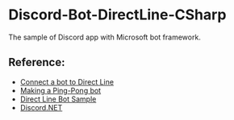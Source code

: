 # Discord-Bot-DirectLine-CSharp
The sample of Discord app with Microsoft bot framework.






## Reference:
+ [Connect a bot to Direct Line](https://docs.microsoft.com/en-us/azure/bot-service/bot-service-channel-connect-directline?view=azure-bot-service-3.0)
+ [Making a Ping-Pong bot](https://github.com/RogueException/Discord.Net/blob/dev/docs/guides/getting_started/intro.md)
+ [Direct Line Bot Sample](https://github.com/Microsoft/BotBuilder-Samples/tree/master/CSharp/core-DirectLine)
+ [Discord.NET](https://github.com/RogueException/Discord.Net/blob/dev/docs/guides/getting_started/installing.md)
